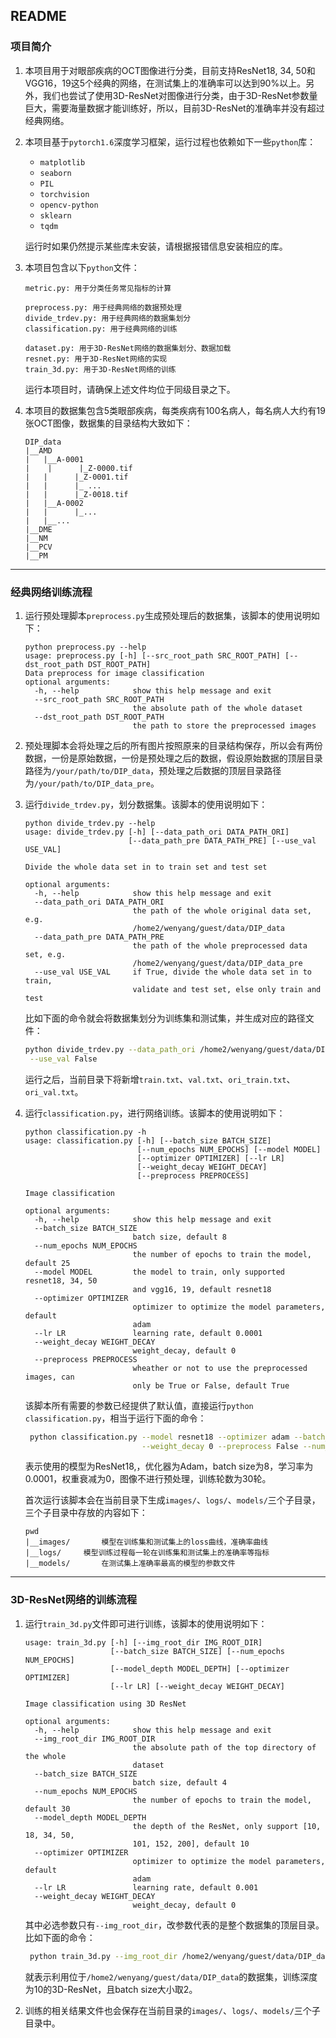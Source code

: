 ## README

### 项目简介

1. 本项目用于对眼部疾病的OCT图像进行分类，目前支持ResNet18, 34, 50和VGG16，19这5个经典的网络，在测试集上的准确率可以达到90%以上。另外，我们也尝试了使用3D-ResNet对图像进行分类，由于3D-ResNet参数量巨大，需要海量数据才能训练好，所以，目前3D-ResNet的准确率并没有超过经典网络。

2. 本项目基于`pytorch1.6`深度学习框架，运行过程也依赖如下一些`python`库：

   + `matplotlib`
   + `seaborn`
   + `PIL`
   + `torchvision`
   + `opencv-python`
   + `sklearn`
   + `tqdm`

   运行时如果仍然提示某些库未安装，请根据报错信息安装相应的库。

3. 本项目包含以下`python`文件：

   ```
   metric.py: 用于分类任务常见指标的计算
   
   preprocess.py: 用于经典网络的数据预处理
   divide_trdev.py: 用于经典网络的数据集划分
   classification.py: 用于经典网络的训练
   
   dataset.py: 用于3D-ResNet网络的数据集划分、数据加载
   resnet.py: 用于3D-ResNet网络的实现
   train_3d.py: 用于3D-ResNet网络的训练
   ```

   运行本项目时，请确保上述文件均位于同级目录之下。

4. 本项目的数据集包含5类眼部疾病，每类疾病有100名病人，每名病人大约有19张OCT图像，数据集的目录结构大致如下：

   ```
   DIP_data
   |__AMD
   |   |__A-0001
   |	|	   |_Z-0000.tif
   |   |      |_Z-0001.tif
   |   |      |_ ... 
   |   |      |_Z-0018.tif
   |   |__A-0002
   |   |      |_...
   |   |__...
   |__DME
   |__NM
   |__PCV
   |__PM
   ```

------

### 经典网络训练流程

1. 运行预处理脚本`preprocess.py`生成预处理后的数据集，该脚本的使用说明如下：

   ```
   python preprocess.py --help
   usage: preprocess.py [-h] [--src_root_path SRC_ROOT_PATH] [--dst_root_path DST_ROOT_PATH]                                                                                                                                                                                                                                                         Data preprocess for image classification                                                                                                                                 
   optional arguments:
     -h, --help            show this help message and exit
     --src_root_path SRC_ROOT_PATH
                           the absolute path of the whole dataset
     --dst_root_path DST_ROOT_PATH
                           the path to store the preprocessed images
   ```

2. 预处理脚本会将处理之后的所有图片按照原来的目录结构保存，所以会有两份数据，一份是原始数据，一份是预处理之后的数据，假设原始数据的顶层目录路径为`/your/path/to/DIP_data`，预处理之后数据的顶层目录路径为`/your/path/to/DIP_data_pre`。

3. 运行`divide_trdev.py`，划分数据集。该脚本的使用说明如下：

   ```
   python divide_trdev.py --help
   usage: divide_trdev.py [-h] [--data_path_ori DATA_PATH_ORI]
                          [--data_path_pre DATA_PATH_PRE] [--use_val USE_VAL]
   
   Divide the whole data set in to train set and test set
   
   optional arguments:
     -h, --help            show this help message and exit
     --data_path_ori DATA_PATH_ORI
                           the path of the whole original data set, e.g.
                           /home2/wenyang/guest/data/DIP_data
     --data_path_pre DATA_PATH_PRE
                           the path of the whole preprocessed data set, e.g.
                           /home2/wenyang/guest/data/DIP_data_pre
     --use_val USE_VAL     if True, divide the whole data set in to train,
                           validate and test set, else only train and test
   ```

   比如下面的命令就会将数据集划分为训练集和测试集，并生成对应的路径文件：

   ```bash
   python divide_trdev.py --data_path_ori /home2/wenyang/guest/data/DIP_data --data_path_pre DATA_PATH_PRE \
    --use_val False
   ```

   运行之后，当前目录下将新增`train.txt`、`val.txt`、`ori_train.txt`、`ori_val.txt`。

4. 运行`classification.py`，进行网络训练。该脚本的使用说明如下：

   ```
   python classification.py -h  
   usage: classification.py [-h] [--batch_size BATCH_SIZE]
                            [--num_epochs NUM_EPOCHS] [--model MODEL]
                            [--optimizer OPTIMIZER] [--lr LR]
                            [--weight_decay WEIGHT_DECAY]
                            [--preprocess PREPROCESS]
   
   Image classification
   
   optional arguments:
     -h, --help            show this help message and exit
     --batch_size BATCH_SIZE
                           batch size, default 8
     --num_epochs NUM_EPOCHS
                           the number of epochs to train the model, default 25
     --model MODEL         the model to train, only supported resnet18, 34, 50
                           and vgg16, 19, default resnet18
     --optimizer OPTIMIZER
                           optimizer to optimize the model parameters, default
                           adam
     --lr LR               learning rate, default 0.0001
     --weight_decay WEIGHT_DECAY
                           weight_decay, default 0
     --preprocess PREPROCESS
                           wheather or not to use the preprocessed images, can
                           only be True or False, default True
   ```

   该脚本所有需要的参数已经提供了默认值，直接运行`python classification.py`，相当于运行下面的命令：

   ```bash
    python classification.py --model resnet18 --optimizer adam --batch_size 8 --lr 0.0001 \
                             --weight_decay 0 --preprocess False --num_epochs 30
   ```

    表示使用的模型为ResNet18,，优化器为Adam，batch size为8，学习率为0.0001，权重衰减为0，图像不进行预处理，训练轮数为30轮。

   首次运行该脚本会在当前目录下生成`images/`、`logs/`、`models/`三个子目录，三个子目录中存放的内容如下：

   ```
   pwd
   |__images/		模型在训练集和测试集上的loss曲线，准确率曲线
   |__logs/		模型训练过程每一轮在训练集和测试集上的准确率等指标
   |__models/		在测试集上准确率最高的模型的参数文件
   ```

------

### 3D-ResNet网络的训练流程

1. 运行`train_3d.py`文件即可进行训练，该脚本的使用说明如下：

   ```
   usage: train_3d.py [-h] [--img_root_dir IMG_ROOT_DIR]
                      [--batch_size BATCH_SIZE] [--num_epochs NUM_EPOCHS]
                      [--model_depth MODEL_DEPTH] [--optimizer OPTIMIZER]
                      [--lr LR] [--weight_decay WEIGHT_DECAY]
   
   Image classification using 3D ResNet
   
   optional arguments:
     -h, --help            show this help message and exit
     --img_root_dir IMG_ROOT_DIR
                           the absolute path of the top directory of the whole
                           dataset
     --batch_size BATCH_SIZE
                           batch size, default 4
     --num_epochs NUM_EPOCHS
                           the number of epochs to train the model, default 30
     --model_depth MODEL_DEPTH
                           the depth of the ResNet, only support [10, 18, 34, 50,
                           101, 152, 200], default 10
     --optimizer OPTIMIZER
                           optimizer to optimize the model parameters, default
                           adam
     --lr LR               learning rate, default 0.001
     --weight_decay WEIGHT_DECAY
                           weight_decay, default 0
   ```

   其中必选参数只有`--img_root_dir`，改参数代表的是整个数据集的顶层目录。比如下面的命令：

   ```bash
    python train_3d.py --img_root_dir /home2/wenyang/guest/data/DIP_data --batch_size 2 --model_depth 10
   ```

   就表示利用位于`/home2/wenyang/guest/data/DIP_data`的数据集，训练深度为10的3D-ResNet，且batch size大小取2。

2. 训练的相关结果文件也会保存在当前目录的`images/`、`logs/`、`models/`三个子目录中。

